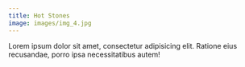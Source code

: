 ```yaml
---
title: Hot Stones
image: images/img_4.jpg
---
```

Lorem ipsum dolor sit amet, consectetur adipisicing elit. Ratione eius recusandae, porro ipsa necessitatibus autem!